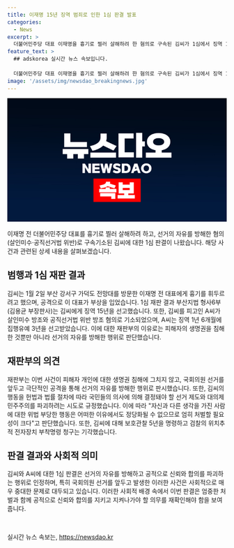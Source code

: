 ```yaml
---
title: 이재명 15년 징역 범죄로 인한 1심 판결 발표
categories:
  - News
excerpt: >
  더불어민주당 대표 이재명을 흉기로 찔러 살해하려 한 혐의로 구속된 김씨가 1심에서 징역 15년을 선고받았다. 재판부는 공직선거법 위반과 살인미수 혐의를 받은 김씨에 대해 선거의 자유를 방해한 것으로, 우리의 자유민주적 기본질서에 대한 사회적 합의와 신뢰를 합의하는 행위라고 판시했다. 김씨를 돕고 방조한 지인도 징역 1년6개월에 집행유예 3년을 선고받았다.
feature_text: >
  ## adskorea 실시간 뉴스 속보입니다.

  더불어민주당 대표 이재명을 흉기로 찔러 살해하려 한 혐의로 구속된 김씨가 1심에서 징역 15년을 선고받았다. 재판부는 공직선거법 위반과 살인미수 혐의를 받은 김씨에 대해 선거의 자유를 방해한 것으로, 우리의 자유민주적 기본질서에 대한 사회적 합의와 신뢰를 합의하는 행위라고 판시했다. 김씨를 돕고 방조한 지인도 징역 1년6개월에 집행유예 3년을 선고받았다.
image: '/assets/img/newsdao_breakingnews.jpg'
---
```


<p><img src="/assets/img/newsdao_breakingnews.jpg" alt="adskorea 속보" /></p>

<p data-ke-size="size16">이재명 전 더불어민주당 대표를 흉기로 찔러 살해하려 하고, 선거의 자유를 방해한 혐의(살인미수·공직선거법 위반)로 구속기소된 김씨에 대한 1심 판결이 나왔습니다. 해당 사건과 관련된 상세 내용을 살펴보겠습니다.</p>

<h2 data-ke-size="size26">범행과 1심 재판 결과</h2>

<p data-ke-size="size16">김씨는 1월 2일 부산 강서구 가덕도 전망대를 방문한 이재명 전 대표에게 흉기를 휘두르려고 했으며, 공격으로 이 대표가 부상을 입었습니다. 1심 재판 결과 부산지법 형사6부(김용균 부장판사)는 김씨에게 징역 15년을 선고했습니다. 또한, 김씨를 피고인 A씨가 살인미수 방조와 공직선거법 위반 방조 혐의로 기소되었으며, A씨는 징역 1년 6개월에 집행유예 3년을 선고받았습니다. 이에 대한 재판부의 이유로는 피해자의 생명권을 침해한 것뿐만 아니라 선거의 자유를 방해한 행위로 판단했습니다.</p>

<h2 data-ke-size="size26">재판부의 의견</h2>

<p data-ke-size="size16">재판부는 이번 사건이 피해자 개인에 대한 생명권 침해에 그치지 않고, 국회의원 선거를 앞두고 극단적인 공격을 통해 선거의 자유를 방해한 행위로 판시했습니다. 또한, 김씨의 행동을 헌법과 법률 절차에 따라 국민들의 의사에 의해 결정돼야 할 선거 제도와 대의제 민주주의를 파괴하려는 시도로 규정했습니다. 이에 따라 "자신과 다른 생각을 가진 사람에 대한 위법 부당한 행동은 어떠한 이유에서도 정당화될 수 없으므로 엄히 처벌할 필요성이 크다"고 판단했습니다. 또한, 김씨에 대해 보호관찰 5년을 명령하고 검찰의 위치추적 전자장치 부착명령 청구는 기각했습니다.</p>

<h2 data-ke-size="size26">판결 결과와 사회적 의미</h2>

<p data-ke-size="size16">김씨와 A씨에 대한 1심 판결은 선거의 자유를 방해하고 공적으로 신뢰와 합의를 파괴하는 행위로 인정하며, 특히 국회의원 선거를 앞두고 발생한 이러한 사건은 사회적으로 매우 중대한 문제로 대두되고 있습니다. 이러한 사회적 배경 속에서 이번 판결은 엄중한 처벌과 함께 공적으로 신뢰와 합의를 지키고 지켜나가야 할 의무를 재확인해야 함을 보여줍니다.</p>

<p data-ke-size="size16">&nbsp;</p>
실시간 뉴스 속보는, <a href="https://newsdao.kr" rel="dofollow">https://newsdao.kr</a>


